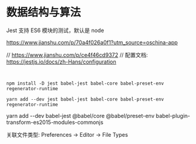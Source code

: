 
# 数据结构与算法

Jest 支持 ES6 模块的测试，默认是 node

https://www.jianshu.com/p/70a4f026a0f1?utm_source=oschina-app

// https://www.jianshu.com/p/ce4f46cd9372
// 配置文档: https://jestjs.io/docs/zh-Hans/configuration

```shell


npm install -D jest babel-jest babel-core babel-preset-env regenerator-runtime

yarn add --dev jest babel-jest babel-core babel-preset-env regenerator-runtime

```



yarn add --dev babel-jest @babel/core @babel/preset-env babel-plugin-transform-es2015-modules-commonjs

关联文件类型:
Preferences -> Editor -> File Types